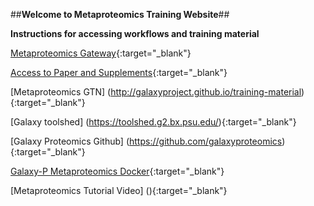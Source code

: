 
##**Welcome to Metaproteomics Training Website**##

**Instructions for accessing workflows and training material**


[Metaproteomics Gateway](z.umn.edu/metaproteomicsgateway){:target="_blank"}

[Access to Paper and Supplements](){:target="_blank"}

[Metaproteomics GTN] (http://galaxyproject.github.io/training-material){:target="_blank"}

[Galaxy toolshed] (https://toolshed.g2.bx.psu.edu/){:target="_blank"}

[Galaxy Proteomics Github] (https://github.com/galaxyproteomics){:target="_blank"}

[Galaxy-P Metaproteomics Docker](){:target="_blank"}

[Metaproteomics Tutorial Video] (){:target="_blank"}


